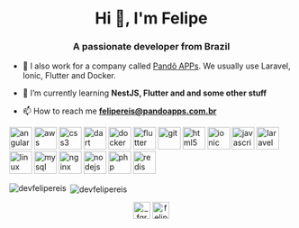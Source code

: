 <h1 align="center">Hi 👋, I'm Felipe</h1>
<h3 align="center">A passionate developer from Brazil</h3>

- 🔭 I also work for a company called [Pandô APPs](https://pandoapps.com.br). We usually use Laravel, Ionic, Flutter and Docker.

- 🌱 I’m currently learning **NestJS, Flutter and and some other stuff**

- 📫 How to reach me **felipereis@pandoapps.com.br**

<p align="left"><img src="https://devicons.github.io/devicon/devicon.git/icons/angularjs/angularjs-original.svg" alt="angularjs" width="40" height="40"/> <img src="https://devicons.github.io/devicon/devicon.git/icons/amazonwebservices/amazonwebservices-original-wordmark.svg" alt="aws" width="40" height="40"/> <img src="https://devicons.github.io/devicon/devicon.git/icons/css3/css3-original-wordmark.svg" alt="css3" width="40" height="40"/> <img src="https://www.vectorlogo.zone/logos/dartlang/dartlang-icon.svg" alt="dart" width="40" height="40"/> <img src="https://devicons.github.io/devicon/devicon.git/icons/docker/docker-original-wordmark.svg" alt="docker" width="40" height="40"/> <img src="https://www.vectorlogo.zone/logos/flutterio/flutterio-icon.svg" alt="flutter" width="40" height="40"/> <img src="https://www.vectorlogo.zone/logos/git-scm/git-scm-icon.svg" alt="git" width="40" height="40"/> <img src="https://devicons.github.io/devicon/devicon.git/icons/html5/html5-original-wordmark.svg" alt="html5" width="40" height="40"/> <img src="https://upload.wikimedia.org/wikipedia/commons/d/d1/Ionic_Logo.svg" alt="ionic" width="40" height="40"/> <img src="https://devicons.github.io/devicon/devicon.git/icons/javascript/javascript-original.svg" alt="javascript" width="40" height="40"/> <img src="https://devicons.github.io/devicon/devicon.git/icons/laravel/laravel-plain-wordmark.svg" alt="laravel" width="40" height="40"/> <img src="https://devicons.github.io/devicon/devicon.git/icons/linux/linux-original.svg" alt="linux" width="40" height="40"/> <img src="https://devicons.github.io/devicon/devicon.git/icons/mysql/mysql-original-wordmark.svg" alt="mysql" width="40" height="40"/> <img src="https://devicons.github.io/devicon/devicon.git/icons/nginx/nginx-original.svg" alt="nginx" width="40" height="40"/> <img src="https://devicons.github.io/devicon/devicon.git/icons/nodejs/nodejs-original-wordmark.svg" alt="nodejs" width="40" height="40"/> <img src="https://devicons.github.io/devicon/devicon.git/icons/php/php-original.svg" alt="php" width="40" height="40"/> <img src="https://devicons.github.io/devicon/devicon.git/icons/redis/redis-original-wordmark.svg" alt="redis" width="40" height="40"/></p>

<p><img align="left" src="https://github-readme-stats.vercel.app/api/top-langs/?username=devfelipereis&layout=compact&hide=html" alt="devfelipereis" /></p>

<p>&nbsp;<img align="center" src="https://github-readme-stats.vercel.app/api?username=devfelipereis&show_icons=true" alt="devfelipereis" /></p>

<p align="center">
<a href="https://twitter.com/_fgreis" target="blank"><img align="center" src="https://cdn.jsdelivr.net/npm/simple-icons@3.0.1/icons/twitter.svg" alt="_fgreis" height="30" width="30" /></a>
<a href="https://linkedin.com/in/felipe7" target="blank"><img align="center" src="https://cdn.jsdelivr.net/npm/simple-icons@3.0.1/icons/linkedin.svg" alt="felipe7" height="30" width="30" /></a>
</p>

